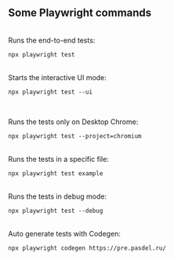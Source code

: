 ## Some Playwright commands
<br>
Runs the end-to-end tests:

```
npx playwright test
```

<br>
Starts the interactive UI mode:

```
npx playwright test --ui
```

<br>

Runs the tests only on Desktop Chrome:

```
npx playwright test --project=chromium
```

<br>
Runs the tests in a specific file:

```
npx playwright test example
```

<br>
Runs the tests in debug mode:

```
npx playwright test --debug
```

<br>
Auto generate tests with Codegen:

```
npx playwright codegen https://pre.pasdel.ru/
```